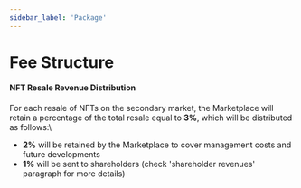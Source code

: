 ```yaml
---
sidebar_label: 'Package'
---
```



# Fee Structure

#### NFT Resale Revenue Distribution

For each resale of NFTs on the secondary market, the Marketplace will retain a percentage of the total resale equal to **3%**, which will be distributed as follows:\


* **2%** will be retained by the Marketplace to cover management costs and future developments
* **1%**  will be sent to shareholders (check 'shareholder revenues' paragraph for more details)
